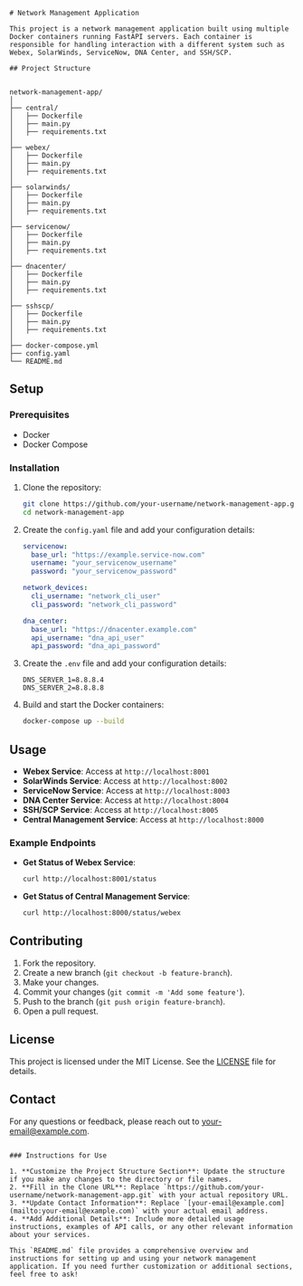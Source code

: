 

```
# Network Management Application

This project is a network management application built using multiple Docker containers running FastAPI servers. Each container is responsible for handling interaction with a different system such as Webex, SolarWinds, ServiceNow, DNA Center, and SSH/SCP.

## Project Structure


network-management-app/
│
├── central/
│   ├── Dockerfile
│   ├── main.py
│   ├── requirements.txt
│
├── webex/
│   ├── Dockerfile
│   ├── main.py
│   ├── requirements.txt
│
├── solarwinds/
│   ├── Dockerfile
│   ├── main.py
│   ├── requirements.txt
│
├── servicenow/
│   ├── Dockerfile
│   ├── main.py
│   ├── requirements.txt
│
├── dnacenter/
│   ├── Dockerfile
│   ├── main.py
│   ├── requirements.txt
│
├── sshscp/
│   ├── Dockerfile
│   ├── main.py
│   ├── requirements.txt
│
├── docker-compose.yml
├── config.yaml
└── README.md
```

## Setup

### Prerequisites

- Docker
- Docker Compose

### Installation

1. Clone the repository:
   ```bash
   git clone https://github.com/your-username/network-management-app.git
   cd network-management-app
   ```

2. Create the `config.yaml` file and add your configuration details:
   ```yaml
   servicenow:
     base_url: "https://example.service-now.com"
     username: "your_servicenow_username"
     password: "your_servicenow_password"

   network_devices:
     cli_username: "network_cli_user"
     cli_password: "network_cli_password"

   dna_center:
     base_url: "https://dnacenter.example.com"
     api_username: "dna_api_user"
     api_password: "dna_api_password"
   ```
2. Create the `.env` file and add your configuration details:
   ```
   DNS_SERVER_1=8.8.8.4
   DNS_SERVER_2=8.8.8.8
   ```

4. Build and start the Docker containers:
   ```bash
   docker-compose up --build
   ```

## Usage

- **Webex Service**: Access at `http://localhost:8001`
- **SolarWinds Service**: Access at `http://localhost:8002`
- **ServiceNow Service**: Access at `http://localhost:8003`
- **DNA Center Service**: Access at `http://localhost:8004`
- **SSH/SCP Service**: Access at `http://localhost:8005`
- **Central Management Service**: Access at `http://localhost:8000`

### Example Endpoints

- **Get Status of Webex Service**:
  ```bash
  curl http://localhost:8001/status
  ```

- **Get Status of Central Management Service**:
  ```bash
  curl http://localhost:8000/status/webex
  ```

## Contributing

1. Fork the repository.
2. Create a new branch (`git checkout -b feature-branch`).
3. Make your changes.
4. Commit your changes (`git commit -m 'Add some feature'`).
5. Push to the branch (`git push origin feature-branch`).
6. Open a pull request.

## License

This project is licensed under the MIT License. See the [LICENSE](LICENSE) file for details.

## Contact

For any questions or feedback, please reach out to [your-email@example.com](mailto:your-email@example.com).
```

### Instructions for Use

1. **Customize the Project Structure Section**: Update the structure if you make any changes to the directory or file names.
2. **Fill in the Clone URL**: Replace `https://github.com/your-username/network-management-app.git` with your actual repository URL.
3. **Update Contact Information**: Replace `[your-email@example.com](mailto:your-email@example.com)` with your actual email address.
4. **Add Additional Details**: Include more detailed usage instructions, examples of API calls, or any other relevant information about your services.

This `README.md` file provides a comprehensive overview and instructions for setting up and using your network management application. If you need further customization or additional sections, feel free to ask!


